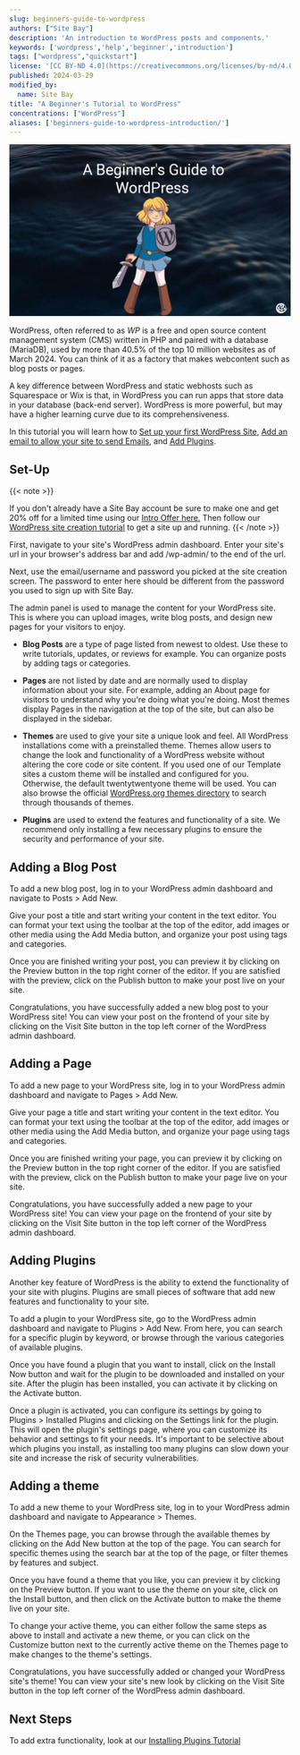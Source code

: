 ```yaml
---
slug: beginners-guide-to-wordpress
authors: ["Site Bay"]
description: 'An introduction to WordPress posts and components.'
keywords: ['wordpress','help','beginner','introduction']
tags: ["wordpress","quickstart"]
license: '[CC BY-ND 4.0](https://creativecommons.org/licenses/by-nd/4.0)'
published: 2024-03-29
modified_by:
  name: Site Bay
title: "A Beginner's Tutorial to WordPress"
concentrations: ["WordPress"]
aliases: ['beginners-guide-to-wordpress-introduction/']
---
```


![A Beginner's Tutorial to WordPress](beginners-guide-to-wordpress.png "A Beginner's Tutorial to WordPress")

WordPress, often referred to as *WP* is a free and open source content management system (CMS) written in PHP and paired with a database (MariaDB), used by more than 40.5% of the top 10 million websites as of March 2024.
You can think of it as a factory that makes webcontent such as blog posts or pages. 

A key difference between WordPress and static webhosts such as Squarespace or Wix is that, in WordPress you can run apps that store data in your database (back-end server). WordPress is more powerful, but may have a higher learning curve due to its comprehensiveness.

In this tutorial you will learn how to [Set up your first WordPress Site](#set-up), [Add an email to allow your site to send Emails](#kubernetes-api), and [Add Plugins](#kubectl).


## Set-Up
{{< note >}}

If you don't already have a Site Bay account be sure to make one and get 20% off for a limited time using our [Intro Offer here.](https://my.sitebay.org/signup?promo=INTRO)
Then follow our [WordPress site creation tutorial](/support/tutorials/getting-started/) to get a site up and running.
{{< /note >}}

First, navigate to your site's WordPress admin dashboard. Enter your site's url in your browser's address bar and add /wp-admin/ to the end of the url.
 
Next, use the email/username and password you picked at the site creation screen. The password to enter here should be different from the password you used to sign up with Site Bay.
 
The admin panel is used to manage the content for your WordPress site. This is where you can upload images, write blog posts, and design new pages for your visitors to enjoy.


 - **Blog Posts** are a type of page listed from newest to oldest. Use these to write tutorials, updates, or reviews for example. You can organize posts by adding tags or categories.

 - **Pages** are not listed by date and are normally used to display information about your site. For example, adding an About page for visitors to understand why you're doing what you're doing. Most themes display Pages in the navigation at the top of the site, but can also be displayed in the sidebar.

 - **Themes** are used to give your site a unique look and feel. All WordPress installations come with a preinstalled theme.  Themes allow users to change the look and functionality of a WordPress website without altering the core code or site content. If you used one of our Template sites a custom theme will be installed and configured for you. Otherwise, the default twentytwentyone theme will be used. You can also browse the official [WordPress.org themes directory](https://wordpress.org/themes/) to search through thousands of themes.

 - **Plugins** are used to extend the features and functionality of a site. We recommend only installing a few necessary plugins to ensure the security and performance of your site.

## Adding a Blog Post

To add a new blog post, log in to your WordPress admin dashboard and navigate to Posts > Add New.

Give your post a title and start writing your content in the text editor. You can format your text using the toolbar at the top of the editor, add images or other media using the Add Media button, and organize your post using tags and categories.

Once you are finished writing your post, you can preview it by clicking on the Preview button in the top right corner of the editor. If you are satisfied with the preview, click on the Publish button to make your post live on your site.

Congratulations, you have successfully added a new blog post to your WordPress site! You can view your post on the frontend of your site by clicking on the Visit Site button in the top left corner of the WordPress admin dashboard.
 
## Adding a Page
 
To add a new page to your WordPress site, log in to your WordPress admin dashboard and navigate to Pages > Add New.

Give your page a title and start writing your content in the text editor. You can format your text using the toolbar at the top of the editor, add images or other media using the Add Media button, and organize your page using tags and categories.

Once you are finished writing your page, you can preview it by clicking on the Preview button in the top right corner of the editor. If you are satisfied with the preview, click on the Publish button to make your page live on your site.

Congratulations, you have successfully added a new page to your WordPress site! You can view your page on the frontend of your site by clicking on the Visit Site button in the top left corner of the WordPress admin dashboard.

## Adding Plugins

Another key feature of WordPress is the ability to extend the functionality of your site with plugins. Plugins are small pieces of software that add new features and functionality to your site.

To add a plugin to your WordPress site, go to the WordPress admin dashboard and navigate to Plugins > Add New. From here, you can search for a specific plugin by keyword, or browse through the various categories of available plugins.

Once you have found a plugin that you want to install, click on the Install Now button and wait for the plugin to be downloaded and installed on your site. After the plugin has been installed, you can activate it by clicking on the Activate button.

Once a plugin is activated, you can configure its settings by going to Plugins > Installed Plugins and clicking on the Settings link for the plugin. This will open the plugin's settings page, where you can customize its behavior and settings to fit your needs.
It's important to be selective about which plugins you install, as installing too many plugins can slow down your site and increase the risk of security vulnerabilities.


## Adding a theme

To add a new theme to your WordPress site, log in to your WordPress admin dashboard and navigate to Appearance > Themes.

On the Themes page, you can browse through the available themes by clicking on the Add New button at the top of the page. You can search for specific themes using the search bar at the top of the page, or filter themes by features and subject.

Once you have found a theme that you like, you can preview it by clicking on the Preview button. If you want to use the theme on your site, click on the Install button, and then click on the Activate button to make the theme live on your site.

To change your active theme, you can either follow the same steps as above to install and activate a new theme, or you can click on the Customize button next to the currently active theme on the Themes page to make changes to the theme's settings.

Congratulations, you have successfully added or changed your WordPress site's theme! You can view your site's new look by clicking on the Visit Site button in the top left corner of the WordPress admin dashboard.

## Next Steps

To add extra functionality, look at our [Installing Plugins Tutorial](/support/tutorials/getting-started/)
